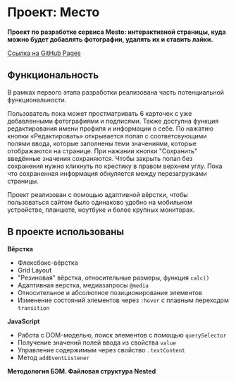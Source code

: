 # Проект: Место
**Проект по разработке сервиса Mesto: интерактивной страницы, куда можно будет добавлять фотографии, удалять их и ставить лайки.**

[Ссылка на GitHub Pages](https://tatsenko-m.github.io/mesto/)

## Функциональность
В рамках первого этапа разработки реализована часть потенциальной функциональности.

Пользователь пока может простматривать 6 карточек с уже добавленными фотографиями и подписями. Также доступна функция редактирования имени профиля и информации о себе. По нажатию кнопки «Редактировать» открывается попап с соответсвующими полями ввода, которые заполнены теми значениями, которые отображаются на странице. При нажании кнопки "Сохранить" введённые значения сохраняются. Чтобы закрыть попап без сохранения нужно кликнуть по крестику в правом верхнем углу. Пока что сохраненная информация обнуляется между перезагрузками страницы.

Проект реализован с помощью адаптивной вёрстки, чтобы пользоваться сайтом было одинаково удобно на мобильном устройстве, планшете, ноутбуке и более крупных мониторах.

## В проекте использованы
**Вёрстка**
* Флексбокс-вёрстка
* Grid Layout
* "Резиновая" вёрстка, относительные размеры, функция `calc()`
* Адаптивная верстка, медиазапросы `@media`
* Относительное и абсолютное позиционирование элементов
* Изменение состояний элементов через `:hover` с плавным переходом `transition`

**JavaScript**
* Работа с DOM-моделью, поиск элементов с помощью `querySelector`
* Получение значений полей ввода из свойства `value`
* Управление содержимым через свойство `.textContent`
* Метод `addEventListener`

**Методология БЭМ. Файловая структура Nested**

